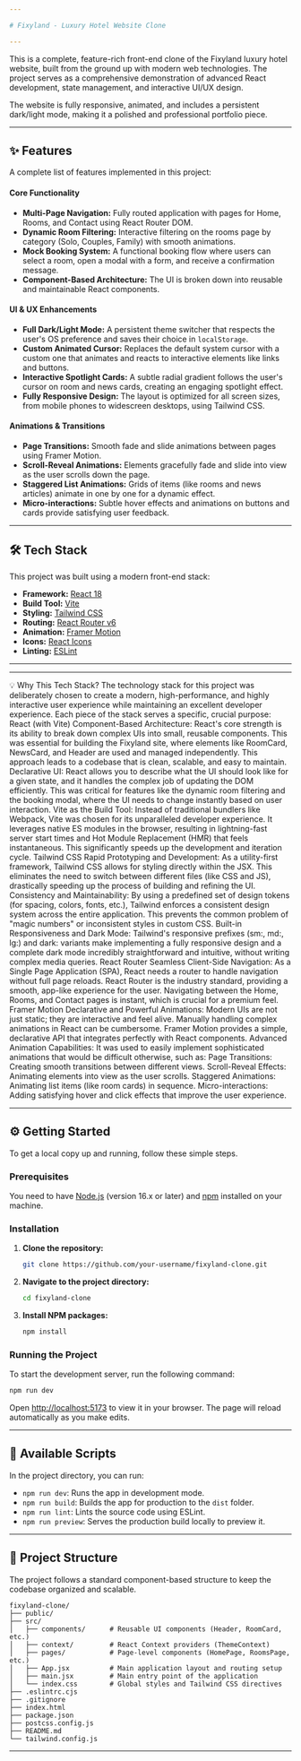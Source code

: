```yaml
---

# Fixyland - Luxury Hotel Website Clone

---
```


This is a complete, feature-rich front-end clone of the Fixyland luxury hotel website, built from the ground up with modern web technologies. The project serves as a comprehensive demonstration of advanced React development, state management, and interactive UI/UX design.

The website is fully responsive, animated, and includes a persistent dark/light mode, making it a polished and professional portfolio piece.

---

## ✨ Features

A complete list of features implemented in this project:

#### **Core Functionality**
-   **Multi-Page Navigation:** Fully routed application with pages for Home, Rooms, and Contact using React Router DOM.
-   **Dynamic Room Filtering:** Interactive filtering on the rooms page by category (Solo, Couples, Family) with smooth animations.
-   **Mock Booking System:** A functional booking flow where users can select a room, open a modal with a form, and receive a confirmation message.
-   **Component-Based Architecture:** The UI is broken down into reusable and maintainable React components.

#### **UI & UX Enhancements**
-   **Full Dark/Light Mode:** A persistent theme switcher that respects the user's OS preference and saves their choice in `localStorage`.
-   **Custom Animated Cursor:** Replaces the default system cursor with a custom one that animates and reacts to interactive elements like links and buttons.
-   **Interactive Spotlight Cards:** A subtle radial gradient follows the user's cursor on room and news cards, creating an engaging spotlight effect.
-   **Fully Responsive Design:** The layout is optimized for all screen sizes, from mobile phones to widescreen desktops, using Tailwind CSS.

#### **Animations & Transitions**
-   **Page Transitions:** Smooth fade and slide animations between pages using Framer Motion.
-   **Scroll-Reveal Animations:** Elements gracefully fade and slide into view as the user scrolls down the page.
-   **Staggered List Animations:** Grids of items (like rooms and news articles) animate in one by one for a dynamic effect.
-   **Micro-interactions:** Subtle hover effects and animations on buttons and cards provide satisfying user feedback.

---

## 🛠️ Tech Stack

This project was built using a modern front-end stack:

-   **Framework:** [React 18](https://reactjs.org/)
-   **Build Tool:** [Vite](https://vitejs.dev/)
-   **Styling:** [Tailwind CSS](https://tailwindcss.com/)
-   **Routing:** [React Router v6](https://reactrouter.com/)
-   **Animation:** [Framer Motion](https://www.framer.com/motion/)
-   **Icons:** [React Icons](https://react-icons.github.io/react-icons/)
-   **Linting:** [ESLint](https://eslint.org/)

---

---

💡 Why This Tech Stack?
The technology stack for this project was deliberately chosen to create a modern, high-performance, and highly interactive user experience while maintaining an excellent developer experience. Each piece of the stack serves a specific, crucial purpose:
React (with Vite)
Component-Based Architecture: React's core strength is its ability to break down complex UIs into small, reusable components. This was essential for building the Fixyland site, where elements like RoomCard, NewsCard, and Header are used and managed independently. This approach leads to a codebase that is clean, scalable, and easy to maintain.
Declarative UI: React allows you to describe what the UI should look like for a given state, and it handles the complex job of updating the DOM efficiently. This was critical for features like the dynamic room filtering and the booking modal, where the UI needs to change instantly based on user interaction.
Vite as the Build Tool: Instead of traditional bundlers like Webpack, Vite was chosen for its unparalleled developer experience. It leverages native ES modules in the browser, resulting in lightning-fast server start times and Hot Module Replacement (HMR) that feels instantaneous. This significantly speeds up the development and iteration cycle.
Tailwind CSS
Rapid Prototyping and Development: As a utility-first framework, Tailwind CSS allows for styling directly within the JSX. This eliminates the need to switch between different files (like CSS and JS), drastically speeding up the process of building and refining the UI.
Consistency and Maintainability: By using a predefined set of design tokens (for spacing, colors, fonts, etc.), Tailwind enforces a consistent design system across the entire application. This prevents the common problem of "magic numbers" or inconsistent styles in custom CSS.
Built-in Responsiveness and Dark Mode: Tailwind's responsive prefixes (sm:, md:, lg:) and dark: variants make implementing a fully responsive design and a complete dark mode incredibly straightforward and intuitive, without writing complex media queries.
React Router
Seamless Client-Side Navigation: As a Single Page Application (SPA), React needs a router to handle navigation without full page reloads. React Router is the industry standard, providing a smooth, app-like experience for the user. Navigating between the Home, Rooms, and Contact pages is instant, which is crucial for a premium feel.
Framer Motion
Declarative and Powerful Animations: Modern UIs are not just static; they are interactive and feel alive. Manually handling complex animations in React can be cumbersome. Framer Motion provides a simple, declarative API that integrates perfectly with React components.
Advanced Animation Capabilities: It was used to easily implement sophisticated animations that would be difficult otherwise, such as:
Page Transitions: Creating smooth transitions between different views.
Scroll-Reveal Effects: Animating elements into view as the user scrolls.
Staggered Animations: Animating list items (like room cards) in sequence.
Micro-interactions: Adding satisfying hover and click effects that improve the user experience.

---

## ⚙️ Getting Started

To get a local copy up and running, follow these simple steps.

### Prerequisites

You need to have [Node.js](https://nodejs.org/) (version 16.x or later) and [npm](https://www.npmjs.com/) installed on your machine.

### Installation

1.  **Clone the repository:**
    ```sh
    git clone https://github.com/your-username/fixyland-clone.git
    ```
2.  **Navigate to the project directory:**
    ```sh
    cd fixyland-clone
    ```
3.  **Install NPM packages:**
    ```sh
    npm install
    ```

### Running the Project

To start the development server, run the following command:
```sh
npm run dev
```
Open [http://localhost:5173](http://localhost:5173) to view it in your browser. The page will reload automatically as you make edits.

---

## 📜 Available Scripts

In the project directory, you can run:

-   `npm run dev`: Runs the app in development mode.
-   `npm run build`: Builds the app for production to the `dist` folder.
-   `npm run lint`: Lints the source code using ESLint.
-   `npm run preview`: Serves the production build locally to preview it.

---

## 📂 Project Structure

The project follows a standard component-based structure to keep the codebase organized and scalable.

```
fixyland-clone/
├── public/
├── src/
│   ├── components/      # Reusable UI components (Header, RoomCard, etc.)
│   ├── context/         # React Context providers (ThemeContext)
│   ├── pages/           # Page-level components (HomePage, RoomsPage, etc.)
│   ├── App.jsx          # Main application layout and routing setup
│   ├── main.jsx         # Main entry point of the application
│   └── index.css        # Global styles and Tailwind CSS directives
├── .eslintrc.cjs
├── .gitignore
├── index.html
├── package.json
├── postcss.config.js
├── README.md
└── tailwind.config.js
```

---
